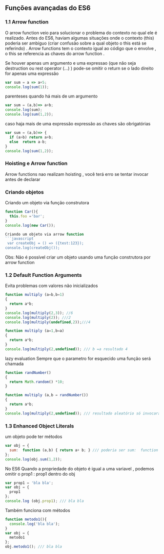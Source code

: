## Funções avançadas do ES6

### 1.1 Arrow function 
O arrow function veio para solucionar o problema do contexto no qual ele é realizado. Antes do ES6, haviam algumas situações onde o contexto (this) poderia ser ambíguo (criar confusão sobre a qual objeto o this está se referindo) . Arrow functions tem o contexto igual ao código que o envolve , o this se referencia as chaves do arrow function . 


Se houver apenas um argumento e uma expressao (que não seja destruction ou rest operator (...) )
pode-se omitir o return se o lado direito for apenas uma expressão
```javascript
var sum = a => a+5;  
console.log(sum(1));
```

parenteses quando há mais de um argumento 
```javascript
var sum = (a,b)=> a+b; 
console.log(sum);
console.log(sum(1,2));
```

 caso haja mais de uma expressão   expressão as chaves são obrigatórias 
```javascript
var sum = (a,b)=> {
  if (a>b) return a+b; 
  else  return a-b;  
}
console.log(sum(1,2));
```

### Hoisting e Arrow function 
Arrow functions nao realizam hoisting , você terá erro se tentar invocar antes de declarar

### Criando objetos 

Criando um objeto via função construtora 
```javascript
function Car(){
  this.foo ='bar'; 
}
console.log(new Car());

Criando um objeto via arrow function 
```javascript
 var createObj = () => ({test:123});
console.log(createObj());
```
Obs: Não é possível criar um objeto usando uma função construtora por arrow function 


### 1.2 Default Function Arguments 
Evita problemas com valores não inicializados

```javascript
function multiply (a=b,b=1)
{
  return a*b; 
}
console.log(multiply(2,3)); //6
console.log(multiply(2)); ///2 
console.log(multiply(undefined,2));///4 
```

```javascript
function multiply (a=1,b=a)
{
  return a*b; 
}
console.log(multiply(2,undefined)); /// b =a resultado 4 
```
 lazy evaluation 
Sempre que o parametro for esquecido uma função será chamada 

```javascript
function randNumber()
{
  return Math.random() *10; 
}

function multiply (a,b = randNumber())
{
  return a*b; 
}
console.log(multiply(2,undefined)); /// resultado aleatório só invocará a função randNumber caso não haja parametro2 
```

### 1.3 Enhanced Object Literals 

um objeto pode ter métodos 
```javascript
var obj = {
  sum:  function (a,b) { return a+ b; } /// poderia ser sum:  function batata(a,b) { return a+ b; } 
}; 
console.log(obj.sum(1,2));
```

No ES6 Quando a propriedade do objeto é igual a uma variavel , podemos omitir o prop1 : prop1 dentro do obj 
```javascript
var prop1 = 'bla bla'; 
var obj = {
  prop1
}; 
console.log (obj.prop1); /// bla bla 
```

Também funciona com métodos 

```javascript
function metodo1(){
  console.log('bla bla'); 
}
var obj = {
  metodo1
}; 
obj.metodo1(); /// bla bla 
```



```javascript
```

```javascript
```

```javascript
```


